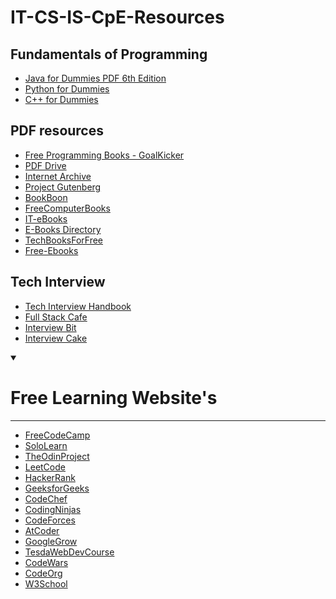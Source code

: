 # IT-CS-IS-CpE-Resources

## Fundamentals of Programming

- [Java for Dummies PDF 6th Edition](https://dl.icdst.org/pdfs/files3/37212bdb847efd3b6115430b634c2202.pdf)
- [Python for Dummies](https://edu.anarcho-copy.org/Programming%20Languages/Python/Python_All-In-One_for_Dummies.pdf)
- [C++ for Dummies](http://uroci.karadev.net/pdf_basic/C++%20For%20DUMMIES.pdf)

## PDF resources

- [Free Programming Books - GoalKicker](https://books.goalkicker.com/)
- [PDF Drive](https://www.pdfdrive.com/programming-books.html)
- [Internet Archive](https://archive.org/)
- [Project Gutenberg](https://www.gutenberg.org/)
- [BookBoon](https://bookboon.com/)
- [FreeComputerBooks](https://freecomputerbooks.com/)
- [IT-eBooks](https://it-ebooks.dev/)
- [E-Books Directory](http://www.e-booksdirectory.com/)
- [TechBooksForFree](https://techbooksforfree.com/)
- [Free-Ebooks](https://www.free-ebooks.net/)

## Tech Interview 

- [Tech Interview Handbook](https://www.techinterviewhandbook.org/)
- [Full Stack Cafe](https://www.fullstack.cafe/)
- [Interview Bit](https://www.interviewbit.com/)
- [Interview Cake](https://www.interviewcake.com/)

<details open>
    <summary><h1>Free Learning Website's</h1><hr></summary>
    <ul>
        <li><a href="https://www.freecodecamp.org/">FreeCodeCamp</a></li> 
        <li><a href="https://www.sololearn.com/">SoloLearn</a></li>
        <li><a href="https://www.theodinproject.com/">TheOdinProject</a></li>
        <li><a href="https://leetcode.com/">LeetCode</a></li>
        <li><a href="https://hackerrank.com/">HackerRank</a></li>
        <li><a href="https://www.geeksforgeeks.org/">GeeksforGeeks</a></li>
        <li><a href="https://www.codechef.com/">CodeChef</a></li>
        <li><a href="https://www.codingninjas.com/">CodingNinjas</a></li>
        <li><a href="https://codeforces.com/">CodeForces</a></li>
        <li><a href="https://atcoder.jp/">AtCoder</a></li>
        <li><a href="https://grow.google/">GoogleGrow</a></li>
        <li><a href="https://e-tesda.gov.ph/course/index.php?categoryid=21">TesdaWebDevCourse</a></li>
        <li><a href="https://www.codewars.com/">CodeWars</a></li>
        <li><a href="https://code.org/">CodeOrg</a></li>
        <li><a href="https://www.w3schools.com/">W3School</a></li>
    </ul>
</details>